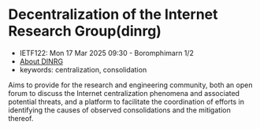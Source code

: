 # Decentralization of the Internet Research Group(dinrg)
* <IETFschedule>IETF122: Mon 17 Mar 2025 09:30 - Boromphimarn 1/2</IETFschedule>
* [About DINRG](https://datatracker.ietf.org/group/dinrg/about/) 
* keywords: centralization, consolidation



Aims to provide for the research and engineering community, both an open forum to discuss the Internet centralization phenomena and associated potential threats, and a platform to facilitate the coordination of efforts in identifying the causes of observed consolidations and the mitigation thereof.
